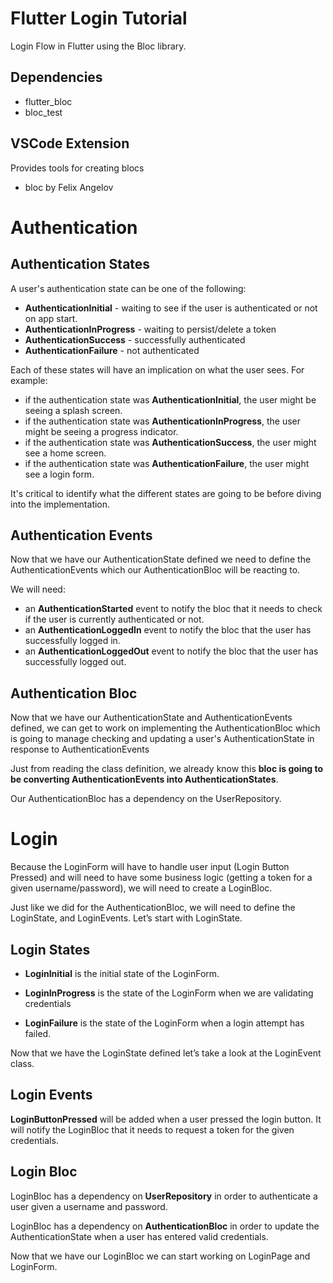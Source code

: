 # Flutter Login Tutorial

Login Flow in Flutter using the Bloc library.

## Dependencies

* flutter_bloc
* bloc_test

## VSCode Extension

Provides tools for creating blocs
* bloc by Felix Angelov

# Authentication

## Authentication States

A user's authentication state can be one of the following:

* **AuthenticationInitial** - waiting to see if the user is authenticated or not on app start.
* **AuthenticationInProgress** - waiting to persist/delete a token
* **AuthenticationSuccess** - successfully authenticated
* **AuthenticationFailure** - not authenticated

Each of these states will have an implication on what the user sees. For example:

* if the authentication state was **AuthenticationInitial**, the user might be seeing a splash screen.
* if the authentication state was **AuthenticationInProgress**, the user might be seeing a progress indicator.
* if the authentication state was **AuthenticationSuccess**, the user might see a home screen.
* if the authentication state was **AuthenticationFailure**, the user might see a login form.

It's critical to identify what the different states are going to be before diving into the implementation.

## Authentication Events

Now that we have our AuthenticationState defined we need to define the AuthenticationEvents which our AuthenticationBloc will be reacting to.

We will need:

* an **AuthenticationStarted** event to notify the bloc that it needs to check if the user is currently authenticated or not.
* an **AuthenticationLoggedIn** event to notify the bloc that the user has successfully logged in.
* an **AuthenticationLoggedOut** event to notify the bloc that the user has successfully logged out.

## Authentication Bloc

Now that we have our AuthenticationState and AuthenticationEvents defined, we can get to work on implementing the AuthenticationBloc which is going to manage checking and updating a user's AuthenticationState in response to AuthenticationEvents

Just from reading the class definition, we already know this **bloc is going to be converting AuthenticationEvents into AuthenticationStates**.

Our AuthenticationBloc has a dependency on the UserRepository.



# Login

Because the LoginForm will have to handle user input (Login Button Pressed) and will need to have some business logic (getting a token for a given username/password), we will need to create a LoginBloc.

Just like we did for the AuthenticationBloc, we will need to define the LoginState, and LoginEvents. Let’s start with LoginState.

## Login States

* **LoginInitial** is the initial state of the LoginForm.

* **LoginInProgress** is the state of the LoginForm when we are validating credentials

* **LoginFailure** is the state of the LoginForm when a login attempt has failed.

Now that we have the LoginState defined let’s take a look at the LoginEvent class.

## Login Events

**LoginButtonPressed** will be added when a user pressed the login button. It will notify the LoginBloc that it needs to request a token for the given credentials.

## Login Bloc

LoginBloc has a dependency on **UserRepository** in order to authenticate a user given a username and password.

LoginBloc has a dependency on **AuthenticationBloc** in order to update the AuthenticationState when a user has entered valid credentials.

Now that we have our LoginBloc we can start working on LoginPage and LoginForm.


